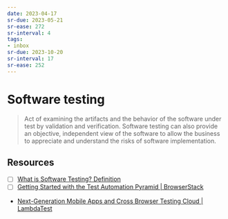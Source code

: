 ```yaml
---
date: 2023-04-17
sr-due: 2023-05-21
sr-ease: 272
sr-interval: 4
tags:
- inbox
sr-due: 2023-10-20
sr-interval: 17
sr-ease: 252
---
```


# Software testing

> Act of examining the artifacts and the behavior of the software under test by
> validation and verification. Software testing can also provide an objective,
> independent view of the software to allow the business to appreciate and
> understand the risks of software implementation.


## Resources

- [ ] [What is Software Testing? Definition](https://www.guru99.com/software-testing-introduction-importance.html)
- [ ] [Getting Started with the Test Automation Pyramid | BrowserStack](https://www.browserstack.com/guide/testing-pyramid-for-test-automation)
- [Next-Generation Mobile Apps and Cross Browser Testing Cloud | LambdaTest](https://www.lambdatest.com/)
